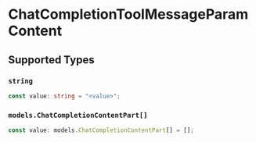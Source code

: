 # ChatCompletionToolMessageParamContent


## Supported Types

### `string`

```typescript
const value: string = "<value>";
```

### `models.ChatCompletionContentPart[]`

```typescript
const value: models.ChatCompletionContentPart[] = [];
```

